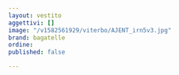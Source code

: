 ```yaml
---
layout: vestito
aggettivi: []
image: "/v1582561929/viterbo/AJENT_irn5v3.jpg"
brand: bagatelle
ordine: 
published: false

---
```

